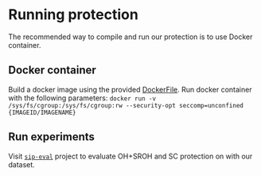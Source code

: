 # Running protection 
The recommended way to compile and run our protection is to use Docker container. 

Docker container
--------------------------------------------------
Build a docker image using the provided [DockerFile](https://github.com/tum-i22/sip-oblivious-hashing/tree/acsac/docker).
Run docker container with the following parameters:
```docker run -v /sys/fs/cgroup:/sys/fs/cgroup:rw --security-opt seccomp=unconfined {IMAGEID/IMAGENAME}```


Run experiments
--------------------------------------------------
Visit [```sip-eval```](https://github.com/mr-ma/sip-eval/tree/acsac) project to evaluate OH+SROH and SC protection on with our dataset. 
